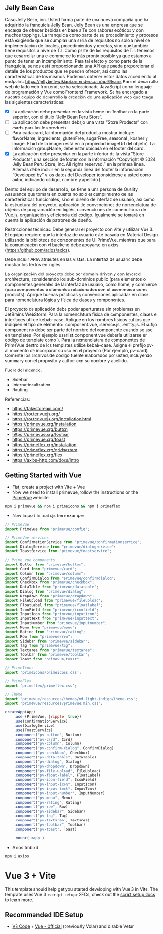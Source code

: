 ## Jelly Bean Case
Caso Jelly Bean, inc.
Usted forma parte de una nueva compañía que ha adquirido la franquicia Jelly Bean. Jelly Bean es una
empresa que se encarga de ofrecer bebidas en base a Te con sabores exóticos y con muchos toppings. La
franquicia como parte de su procedimiento y procesos está exigiendo que se cumplan una seria de
requisitos no solo a nivel de implementación de locales, procedimientos y recetas, sino que también tiene
requisitos a nivel de T.I.
Como parte de los requisitos de T.I. tenemos que desarrollar una e-commerce lo más pronto posible ya
que estamos a punto de tener un incumplimiento. Para tal efecto y como parte de la franquicia, se nos
está proporcionando una API que pueda proporcionar el detalle de los productos que se pueden ofrecer,
así como las características de los mismos.
Podemos obtener estos datos accediendo al endpoint:
https://jellybellywikiapi.onrender.com/api/Beans
Para el desarrollo web de lado web frontend, se ha seleccionado JavaScript como lenguaje de
programación y Vue como Frontend Framework.
Se ha encargado a nuestro equipo de desarrollo la creación de una aplicación web que tenga las siguientes
características:
- [X] La aplicación debe presentar en la vista home un Toolbar en la parte superior, con el título “Jelly
Bean Peru Store”.
- [ ] La aplicación debe presentar debajo una vista “Store Products” con cards para las los products.
- [ ] Para cada card, la información del product a mostrar incluye: flavorName, ingredients, glutenFree,
sugarFree, seasonal , kosher y image. El url de la imagen está en la propiedad imageUrl del objeto).
La información groupName, debe estar ubicada en el footer del card.
- [X] La aplicación debe presentar en la parte inferior de la vista “Store Products”, una sección de footer
con la información “Copyright © 2024 Jelly Bean Peru Store, inc. All rights reserved.” en la primera
línea. Además debe incluir en la segunda línea del footer la información “Developed by“ y los
datos del Developer (considérese a usted como autor, indicando código, nombre y apellido.)

Dentro del equipo de desarrollo, se tiene a una persona de Quality Assurance que tomará en cuenta no
solo el cumplimiento de las características funcionales, sino el diseño de interfaz de usuario, así como la
estructura del proyecto, aplicación de convenciones de nomenclatura de objetos de programación en
inglés, convenciones de nomenclatura de Vue.js, organización y eficiencia del código. Igualmente se
tomará en cuenta la aplicación de patrones de diseño.

Restricciones técnicas: Debe generar el proyecto con Vite y utilizar Vue 3. El equipo requiere que la
interfaz de usuario esté basada en Material Design utilizando la biblioteca de componentes de UI
PrimeVue, mientras que para la comunicación con el backend debe apoyarse en axios
(https://github.com/axios/axios). 

Debe incluir ARIA atributes en las vistas. La interfaz de usuario debe
mostrar los textos en inglés. 

La organización del proyecto debe ser domain-driven y con layered
architecture, considerando los sub-dominios public (para elementos o componentes generales de la
interfaz de usuario, como home) y commerce (para componentes o elementos relacionados con el ecommerce como products). Aplique buenas prácticas y convenciones aplicadas en clase para
nomenclatura lógica y física de clases y componentes. 

El proyecto de aplicación debe poder aperturarse
sin problemas en JetBrains WebStorm.
Para la nomenclatura física de componentes, clases e interfaces utilice kebab-case. Aplique en los
nombres físicos sufijos que indiquen el tipo de elemento: .component.vue, .service.js, .entity.js. El sufijo
component no debe ser parte del nombre del componente cuando se use en templates (Por ejemplo userlist.component.vue debería utilizarse en código de template como <user-list></user-list>).
Para la nomenclatura de componentes de PrimeVue dentro de los templates utilice kebab-case. Asigne el
prefijo pv- al momento de incorporar su uso en el proyecto (Por ejemplo, pv-card). Comente los archivos
de código fuente elaborados por usted, incluyendo summary con el propósito y author con su nombre y
apellido.

Fuera del alcance:
* Sidebar
* Internationalization
* Routing

Referencias:
* https://fakestoreapi.com/
* https://router.vuejs.org/
* https://router.vuejs.org/installation.html
* https://primevue.org/installation
* https://primevue.org/button
* https://primevue.org/toolbar
* https://primevue.org/toast
* https://primeflex.org/installation
* https://primeflex.org/gridsystem
* https://primeflex.org/flex
* https://axios-http.com/docs/intro

## Getting Started with Vue
- Fist, create a project with Vite + Vue
- Now we need to install primevue, follow the instructions on the [PrimeVue](https://primevue.org/vite) website
```bash
npm i primevue && npm i primeicons && npm i primeflex
```
- Now import in main.js here example
```javascript
// PrimeVue
import PrimeVue from "primevue/config";

// PrimeVue services
import ConfirmationService from "primevue/confirmationservice";
import DialogService from "primevue/dialogservice";
import ToastService from "primevue/toastservice";

// Prime vue components
import Button from "primevue/button";
import Card from "primevue/card";
import Column from "primevue/column";
import ConfirmDialog from "primevue/confirmdialog";
import Checkbox from "primevue/checkbox";
import DataTable from "primevue/datatable";
import Dialog from "primevue/dialog";
import Dropdown from "primevue/dropdown";
import FileUpload from "primevue/fileupload";
import FloatLabel from "primevue/floatlabel";
import IconField from "primevue/iconfield";
import InputIcon from "primevue/inputicon";
import InputText from "primevue/inputtext";
import InputNumber from "primevue/inputnumber";
import Menu from "primevue/menu";
import Rating from "primevue/rating";
import Row from "primevue/row";
import Sidebar from "primevue/sidebar";
import Tag from "primevue/tag";
import Textarea from "primevue/textarea";
import Toolbar from "primevue/toolbar";
import Toast from "primevue/toast";

// PrimeIcons
import 'primeicons/primeicons.css';

// PrimeFlex
import 'primeflex/primeflex.css';

// Theme
import 'primevue/resources/themes/md-light-indigo/theme.css';
import 'primevue/resources/primevue.min.css';

createApp(App)
    .use (PrimeVue, {ripple: true})
    .use(ConfirmationService)
    .use(DialogService)
    .use(ToastService)
    .component("pv-button", Button)
    .component("pv-card", Card)
    .component("pv-column", Column)
    .component("pv-confirm-dialog", ConfirmDialog)
    .component("pv-checkbox", Checkbox)
    .component("pv-data-table", DataTable)
    .component("pv-dialog", Dialog)
    .component("pv-dropdown", Dropdown)
    .component("pv-file-upload", FileUpload)
    .component("pv-float-label", FloatLabel)
    .component("pv-icon-field", IconField)
    .component("pv-input-icon", InputIcon)
    .component("pv-input-text", InputText)
    .component('pv-input-number', InputNumber)
    .component("pv-menu", Menu)
    .component("pv-rating", Rating)
    .component("pv-row", Row)
    .component("pv-sidebar", Sidebar)
    .component("pv-tag", Tag)
    .component('pv-textarea', Textarea)
    .component("pv-toolbar", Toolbar)
    .component('pv-toast', Toast)

    .mount('#app')
```
- Axios tmb xd
```bash
npm i axios
```



# Vue 3 + Vite

This template should help get you started developing with Vue 3 in Vite. The template uses Vue 3 `<script setup>` SFCs, check out the [script setup docs](https://v3.vuejs.org/api/sfc-script-setup.html#sfc-script-setup) to learn more.

## Recommended IDE Setup

- [VS Code](https://code.visualstudio.com/) + [Vue - Official](https://marketplace.visualstudio.com/items?itemName=Vue.volar) (previously Volar) and disable Vetur
